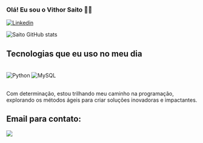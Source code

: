 ### Olá! Eu sou o Vithor Saito 🙋‍♂️
[![Linkedin](https://img.shields.io/badge/LinkedIn-0077B5?style=for-the-badge&logo=linkedin&logoColor=white)](https://www.linkedin.com/in/vithor-saito/)

![Saito GitHub stats](https://github-readme-stats.vercel.app/api?username=DevVithor&show_icons=true&theme=tokyonight)

## Tecnologias que eu uso no meu dia

<div style="display: inline_block"><br/>
 <img align ="center" alt="Python" src=" https://img.shields.io/badge/Python-14354C?style=for-the-badge&logo=python&logoColor=white" />
<img align = "center" alt="MySQL" src=" https://img.shields.io/badge/MySQL-00000F?style=for-the-badge&logo=mysql&logoColor=white" />
</div><br/>

Com determinação, estou trilhando meu caminho na programação, explorando os métodos ágeis para criar soluções inovadoras e impactantes.

## Email para contato:

<a href = "mailto:vithorsaito2@gmail.com"><img src="https://img.shields.io/badge/-Gmail-%23333?style=for-the-badge&logo=gmail&logoColor=white" target="_blank"></a>
